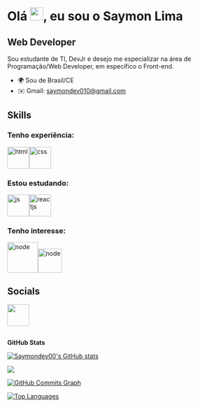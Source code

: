 
<h1 align="left">Olá <img src="https://raw.githubusercontent.com/kaueMarques/kaueMarques/master/hi.gif" height="30px">, eu sou o Saymon Lima</h1>

Web Developer
-----------------------------

Sou estudante de TI, DevJr e desejo me especializar na área de Programação/Web Developer, em específico o Front-end.


* 🌍 Sou de Brasil/CE
* ✉️ Gmail: saymondev010@gmail.com


## Skills

### Tenho experiência: 
<img alt="html" height="50" src="https://cdn.jsdelivr.net/gh/devicons/devicon/icons/html5/html5-plain-wordmark.svg"/><img alt="css" height="50" src="https://cdn.jsdelivr.net/gh/devicons/devicon/icons/css3/css3-plain-wordmark.svg" />

### Estou estudando: 
<img  alt="js" height="50" src="https://cdn.jsdelivr.net/gh/devicons/devicon/icons/javascript/javascript-plain.svg" /><img alt="reactjs" height="50" src="https://cdn.jsdelivr.net/gh/devicons/devicon/icons/react/react-original-wordmark.svg" />

### Tenho interesse: 
<img alt="node" height="70" src="https://cdn.jsdelivr.net/gh/devicons/devicon/icons/nodejs/nodejs-plain-wordmark.svg" /><img alt="node" height="55" src="https://cdn.jsdelivr.net/gh/devicons/devicon/icons/python/python-original-wordmark.svg" />


## Socials

<a href="https://discord.com/users/729729995647483956" target="_blank"><img src="https://raw.githubusercontent.com/danielcranney/readme-generator/main/public/icons/socials/discord.svg" height="50" /></a>

##

<b>GitHub Stats</b>

<a href="http://www.github.com/Saymondev00"><img src="https://github-readme-stats-peguimasid.vercel.app/api?username=Saymondev00&show_icons=true&hide=&count_private=true&title_color=3382ed&text_color=ffffff&icon_color=3382ed&bg_color=171717&hide_border=true&show_icons=true" alt="Saymondev00's GitHub stats" /></a>

<a href="http://www.github.com/Saymondev00"><img src="https://github-readme-streak-stats.herokuapp.com/?user=Saymondev00&stroke=ffffff&background=171717&ring=3382ed&fire=3382ed&currStreakNum=ffffff&currStreakLabel=3382ed&sideNums=ffffff&sideLabels=ffffff&dates=ffffff&hide_border=true" /></a>

<a href="http://www.github.com/Saymondev00"><img src="https://activity-graph.herokuapp.com/graph?username=Saymondev00&bg_color=171717&color=ffffff&line=3382ed&point=ffffff&area_color=171717&area=true&hide_border=true&custom_title=GitHub%20Commits%20Graph" alt="GitHub Commits Graph" /></a>

<a href="https://github.com/Saymondev00" align="left"><img src="https://github-readme-stats-peguimasid.vercel.app/api/top-langs/?username=Saymondev00&layout=compact&title_color=3382ed&text_color=ffffff&icon_color=3382ed&bg_color=171717&hide_border=true&locale=en&custom_title=Top%20%Languages" alt="Top Languages" /></a>
